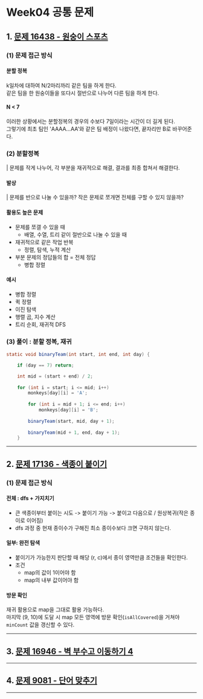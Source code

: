 # Week04 공통 문제

## 1. [문제 16438 - 원숭이 스포츠](https://www.acmicpc.net/problem/16438)
### (1) 문제 접근 방식
#### 분할 정복
k일차에 대하여 N/2마리까리 같은 팀을 하게 한다.<br>
같은 팀을 한 원숭이들을 또다시 절반으로 나누어 다른 팀을 하게 한다.

#### N < 7
이러한 상황에서는 분할정복의 경우의 수보다 7일이라는 시간이 더 길게 된다.<br>
그렇기에 최초 팀인 'AAAA...AA'와 같은 팀 배정이 나왔다면, 끝자리만 B로 바꾸어준다. 

### (2) 분할정복
| 문제를 작게 나누어, 각 부분을 재귀적으로 해결, 결과를 최종 합쳐서 해결한다.

#### 발상
| 문제를 반으로 나눌 수 있을까? 작은 문제로 쪼개면 전체를 구할 수 있지 않을까?

#### 활용도 높은 문제
- 문제를 쪼갤 수 있을 때
    - 배열, 수열, 트리 같이 절반으로 나눌 수 있을 때
- 재귀적으로 같은 작업 반복
    - 정렬, 탐색, 누적 계산
- 부분 문제의 정답들의 합 = 전체 정답
    - 병합 정렬

#### 예시
- 병합 정렬
- 퀵 정렬
- 이진 탐색
- 행렬 곱, 지수 계산
- 트리 순회, 재귀적 DFS

### (3) 풀이 : 분할 정복, 재귀
``` java
static void binaryTeam(int start, int end, int day) {

    if (day == 7) return;

    int mid = (start + end) / 2;
		
	for (int i = start; i <= mid; i++)
        monkeys[day][i] = 'A';
		
		for (int i = mid + 1; i <= end; i++)
			monkeys[day][i] = 'B';
		
		binaryTeam(start, mid, day + 1);
		
		binaryTeam(mid + 1, end, day + 1);
	}
```

---

## 2. [문제 17136 - 색종이 붙이기](https://www.acmicpc.net/problem/17136)
### (1) 문제 접근 방식
#### 전체 :  dfs + 가지치기
- 큰 색종이부터 붙이는 시도 -> 붙이기 가능 -> 붙이고 다음으로 / 원상복귀(작은 종이로 이어짐)
- dfs 과정 중 현재 종이수가 구해진 최소 종이수보다 크면 구하지 않는다. 

#### 일부: 완전 탐색
- 붙이기가 가능한지 판단할 때 해당 (r, c)에서 종이 영역만큼 조건들을 확인한다.
- 조건
    - map의 값이 1이어야 함
    - map의 내부 값이어야 함

#### 방문 확인
재귀 활용으로 map을 그대로 활용 가능하다. <br>
마지막 (9, 10)에 도달 시 map 모든 영역에 방문 확인(`isAllCovered`)을 거쳐야 `minCount` 값을 갱신할 수 있다.

---

## 3. [문제 16946 - 벽 부수고 이동하기 4](https://www.acmicpc.net/problem/16946)

---

## 4. [문제 9081 - 단어 맞추기](https://www.acmicpc.net/problem/9081)

---
